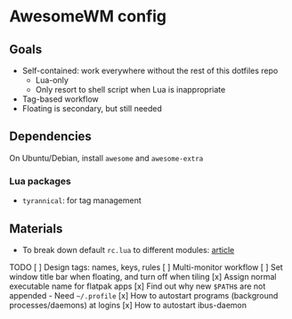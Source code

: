 # AwesomeWM config

## Goals
- Self-contained: work everywhere without the rest of this dotfiles repo
    - Lua-only
    - Only resort to shell script when Lua is inappropriate
- Tag-based workflow
- Floating is secondary, but still needed

## Dependencies
On Ubuntu/Debian, install `awesome` and `awesome-extra`

### Lua packages
- `tyrannical`: for tag management

## Materials
- To break down default `rc.lua` to different modules: [article](https://epsi-rns.github.io/desktop/2019/06/15/awesome-overview.html)

TODO
[ ] Design tags: names, keys, rules
[ ] Multi-monitor workflow
[ ] Set window title bar when floating, and turn off when tiling
[x] Assign normal executable name for flatpak apps
[x] Find out why new `$PATH`s are not appended
	- Need `~/.profile`
[x] How to autostart programs (background processes/daemons) at logins
[x] How to autostart ibus-daemon
